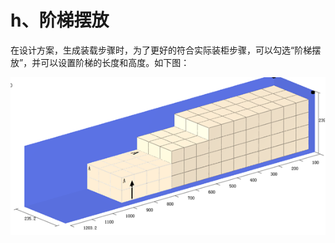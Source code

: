 # h、阶梯摆放

在设计方案，生成装载步骤时，为了更好的符合实际装柜步骤，可以勾选“阶梯摆放”，并可以设置阶梯的长度和高度。如下图：

![](../../../.gitbook/assets/image%20%2810%29.png)

